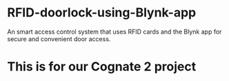 # RFID-doorlock-using-Blynk-app
An smart access control system that uses RFID cards and the Blynk app for secure and convenient door access.

# This is for our Cognate 2 project
